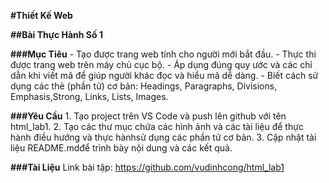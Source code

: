 **#Thiết Kế Web**

**##Bài Thực Hành Số 1**

**###Mục Tiêu**
    - Tạo được trang web tính cho người mới bắt đầu.
    - Thực thi được trang web trên máy chủ cục bộ.
    - Áp dụng đúng quy ước và các chỉ dẫn khi viết mã để giúp người khác đọc và hiểu mã dễ dàng.
    - Biết cách sử dụng các thẻ (phần tử) cơ bản: Headings, Paragraphs, Divisions, Emphasis,Strong, Links, Lists, Images.
    
**###Yêu Cầu**
    1. Tạo project trên VS Code và push lên github với tên html_lab1.
    2. Tạo các thư mục chứa các hình ảnh và các tài liệu để thực hành điều hướng và thực hànhsử dụng các phần tử cơ bản.
    3. Cập nhật tài liệu README.mdđể trình bày nội dung và các kết quả.
    
**###Tài Liệu**
   Link bài tập: https://github.com/vudinhcong/html_lab1


